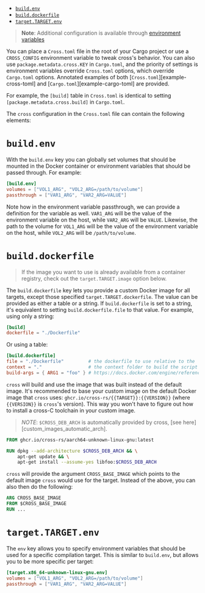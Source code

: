 <!--toc:start-->
- [`build.env`](#buildenv)
- [`build.dockerfile`](#builddockerfile)
- [`target.TARGET.env`](#targettargetenv)
<!--toc:end-->

> **Note**: Additional configuration is available through
> [environment variables](./environment_variables.md)

You can place a `Cross.toml` file in the root of your Cargo project or use a
`CROSS_CONFIG` environment variable to tweak cross's behavior. You can also use
`package.metadata.cross.KEY` in `Cargo.toml`, and the priority of settings is
environment variables override `Cross.toml` options, which override
`Cargo.toml` options. Annotated examples of both
[`Cross.toml`][example-cross-toml] and [`Cargo.toml`][example-cargo-toml] are
provided.

For example, the `[build]` table in `Cross.toml` is identical to setting
`[package.metadata.cross.build]` in `Cargo.toml`.

The `cross` configuration in the `Cross.toml` file can contain the following
elements:


# `build.env`

With the `build.env` key you can globally set volumes that should be mounted in
the Docker container or environment variables that should be passed through.
For example:

```toml
[build.env]
volumes = ["VOL1_ARG", "VOL2_ARG=/path/to/volume"]
passthrough = ["VAR1_ARG", "VAR2_ARG=VALUE"]
```

Note how in the environment variable passthrough, we can provide a definition
for the variable as well. `VAR1_ARG` will be the value of the environment
variable on the host, while `VAR2_ARG` will be `VALUE`. Likewise, the path to
the volume for `VOL1_ARG` will be the value of the environment variable on the
host, while `VOL2_ARG` will be `/path/to/volume`.


# `build.dockerfile`

> If the image you want to use is already available from a container registry,
> check out the `target.TARGET.image` option below.

The `build.dockerfile` key lets you provide a custom Docker image for all
targets, except those specified `target.TARGET.dockerfile`. The value can be
provided as either a table or a string. If `build.dockerfile` is set to a
string, it's equivalent to setting `build.dockerfile.file` to that value. For
example, using only a string:

```toml
[build]
dockerfile = "./Dockerfile"
```

Or using a table:

```toml
[build.dockerfile]
file = "./Dockerfile"         # the dockerfile to use relative to the `Cargo.toml`
context = "."                 # the context folder to build the script in. defaults to `.`
build-args = { ARG1 = "foo" } # https://docs.docker.com/engine/reference/builder/#arg
```

`cross` will build and use the image that was built instead of the default
image. It's recommended to base your custom image on the default Docker image
that `cross` uses: `ghcr.io/cross-rs/{{TARGET}}:{{VERSION}}` (where
`{{VERSION}}` is `cross`'s version). This way you won't have to figure out how
to install a cross-C toolchain in your custom image.

> *NOTE*: `$CROSS_DEB_ARCH` is automatically provided by cross, [see
> here][custom_images_automatic_arch].

``` Dockerfile
FROM ghcr.io/cross-rs/aarch64-unknown-linux-gnu:latest

RUN dpkg --add-architecture $CROSS_DEB_ARCH && \
    apt-get update && \
    apt-get install --assume-yes libfoo:$CROSS_DEB_ARCH
```

`cross` will provide the argument `CROSS_BASE_IMAGE` which points to the
default image `cross` would use for the target. Instead of the above, you can
also then do the following:

```Dockerfile
ARG CROSS_BASE_IMAGE
FROM $CROSS_BASE_IMAGE
RUN ...
```

# `target.TARGET.env`

The `env` key allows you to specify environment variables that should be used
for a specific compilation target. This is similar to `build.env`, but allows
you to be more specific per target:

```toml
[target.x86_64-unknown-linux-gnu.env]
volumes = ["VOL1_ARG", "VOL2_ARG=/path/to/volume"]
passthrough = ["VAR1_ARG", "VAR2_ARG=VALUE"]
```


